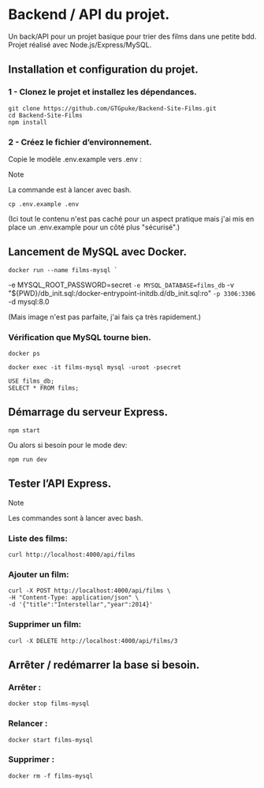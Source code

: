 # Backend / API du projet.
Un back/API pour un projet basique pour trier des films dans une petite bdd.
Projet réalisé avec Node.js/Express/MySQL.

## Installation et configuration du projet.

### 1 - Clonez le projet et installez les dépendances.
    
    git clone https://github.com/GTGpuke/Backend-Site-Films.git
    cd Backend-Site-Films
    npm install
    

### 2 - Créez le fichier d’environnement.

Copie le modèle .env.example vers .env :

> [!NOTE]  
> La commande est à lancer avec bash.

    cp .env.example .env
    
(Ici tout le contenu n'est pas caché pour un aspect pratique mais j'ai mis en place un .env.example pour un côté plus "sécurisé".)

## Lancement de MySQL avec Docker.
    
    docker run --name films-mysql `
  -e MYSQL_ROOT_PASSWORD=secret `
  -e MYSQL_DATABASE=films_db `
  -v "${PWD}/db_init.sql:/docker-entrypoint-initdb.d/db_init.sql:ro" `
  -p 3306:3306 `
  -d mysql:8.0
    
(Mais image n'est pas parfaite, j'ai fais ça très rapidement.)
    
### Vérification que MySQL tourne bien.

    docker ps

    docker exec -it films-mysql mysql -uroot -psecret

    USE films_db;
    SELECT * FROM films;

## Démarrage du serveur Express.

    npm start

Ou alors si besoin pour le mode dev:


    npm run dev

## Tester l’API Express.
> [!NOTE]  
> Les commandes sont à lancer avec bash.
### Liste des films:

    curl http://localhost:4000/api/films

### Ajouter un film:

    curl -X POST http://localhost:4000/api/films \
    -H "Content-Type: application/json" \
    -d '{"title":"Interstellar","year":2014}'

### Supprimer un film:

    curl -X DELETE http://localhost:4000/api/films/3

## Arrêter / redémarrer la base si besoin.
### Arrêter :

    docker stop films-mysql

### Relancer :

    docker start films-mysql

### Supprimer :

    docker rm -f films-mysql

